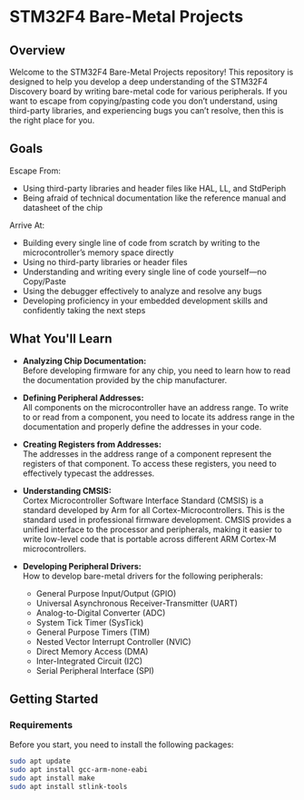 # STM32F4 Bare-Metal Projects

## Overview

Welcome to the STM32F4 Bare-Metal Projects repository! This repository is designed to help you develop a deep understanding of the STM32F4 Discovery board by writing bare-metal code for various peripherals. If you want to escape from copying/pasting code you don’t understand, using third-party libraries, and experiencing bugs you can’t resolve, then this is the right place for you.

## Goals

Escape From:

- Using third-party libraries and header files like HAL, LL, and StdPeriph
- Being afraid of technical documentation like the reference manual and datasheet of the chip

Arrive At:

- Building every single line of code from scratch by writing to the microcontroller’s memory space directly
- Using no third-party libraries or header files
- Understanding and writing every single line of code yourself—no Copy/Paste
- Using the debugger effectively to analyze and resolve any bugs
- Developing proficiency in your embedded development skills and confidently taking the next steps

## What You'll Learn

- **Analyzing Chip Documentation:**  
Before developing firmware for any chip, you need to learn how to read the documentation provided by the chip manufacturer.

- **Defining Peripheral Addresses:**  
All components on the microcontroller have an address range. To write to or read from a component, you need to locate its address range in the documentation and properly define the addresses in your code.

- **Creating Registers from Addresses:**  
The addresses in the address range of a component represent the registers of that component. To access these registers, you need to effectively typecast the addresses.

- **Understanding CMSIS:**  
Cortex Microcontroller Software Interface Standard (CMSIS) is a standard developed by Arm for all Cortex-Microcontrollers. This is the standard used in professional firmware development. CMSIS provides a unified interface to the processor and peripherals, making it easier to write low-level code that is portable across different ARM Cortex-M microcontrollers.

- **Developing Peripheral Drivers:**  
How to develop bare-metal drivers for the following peripherals:
    - General Purpose Input/Output (GPIO)
    - Universal Asynchronous Receiver-Transmitter (UART)
    - Analog-to-Digital Converter (ADC)
    - System Tick Timer (SysTick)
    - General Purpose Timers (TIM)
    - Nested Vector Interrupt Controller (NVIC)
    - Direct Memory Access (DMA)
    - Inter-Integrated Circuit (I2C)
    - Serial Peripheral Interface (SPI)

## Getting Started

### Requirements

Before you start, you need to install the following packages:

```bash
sudo apt update
sudo apt install gcc-arm-none-eabi
sudo apt install make
sudo apt install stlink-tools
